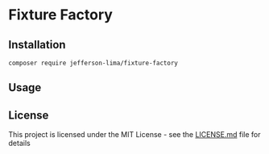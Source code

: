 # Fixture Factory


## Installation

```
composer require jefferson-lima/fixture-factory
```

## Usage


## License

This project is licensed under the MIT License - see the [LICENSE.md](LICENSE.md) file for details